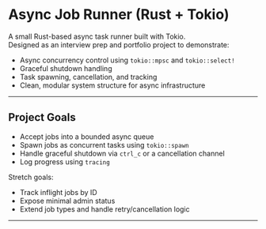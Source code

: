 # Async Job Runner (Rust + Tokio)

A small Rust-based async task runner built with Tokio.  
Designed as an interview prep and portfolio project to demonstrate:

- Async concurrency control using `tokio::mpsc` and `tokio::select!`
- Graceful shutdown handling
- Task spawning, cancellation, and tracking
- Clean, modular system structure for async infrastructure

---

## Project Goals

- Accept jobs into a bounded async queue
- Spawn jobs as concurrent tasks using `tokio::spawn`
- Handle graceful shutdown via `ctrl_c` or a cancellation channel
- Log progress using `tracing`

Stretch goals:
- Track inflight jobs by ID
- Expose minimal admin status
- Extend job types and handle retry/cancellation logic

---

